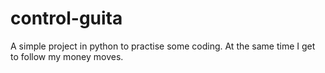 # control-guita
A simple project in python to practise some coding. At the same time I get to follow my money moves.


